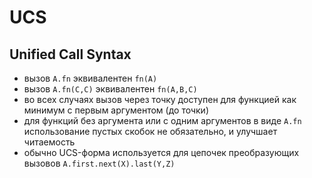 # UCS
## Unified Call Syntax

- вызов `A.fn` эквивалентен `fn(A)`
- вызов `A.fn(C,C)` эквивалентен `fn(A,B,C)`
- во всех случаях вызов через точку доступен для функцией как минимум с первым аргументом (до точки)
- для функций без аргумента или с одним аргументов в виде `A.fn` использование пустых скобок не обязательно, и улучшает читаемость
- обычно UCS-форма используется для цепочек преобразующих вызовов `A.first.next(X).last(Y,Z)`
